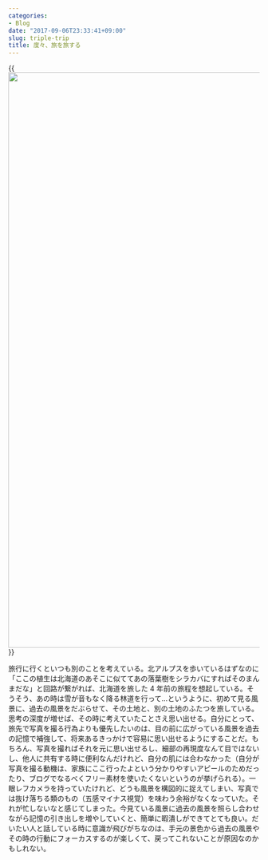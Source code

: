 ```yaml
---
categories:
- Blog
date: "2017-09-06T23:33:41+09:00"
slug: triple-trip
title: 度々、旅を旅する
---
```


{{<img alt="" src="/images/2017/09/triple-trip.jpg" width="2048" height="1152">}}

旅行に行くといつも別のことを考えている。北アルプスを歩いているはずなのに「ここの植生は北海道のあそこに似ててあの落葉樹をシラカバにすればそのまんまだな」と回路が繋がれば、北海道を旅した 4 年前の旅程を想起している。そうそう、あの時は雪が音もなく降る林道を行って…というように、初めて見る風景に、過去の風景をだぶらせて、その土地と、別の土地のふたつを旅している。思考の深度が増せば、その時に考えていたことさえ思い出せる。自分にとって、旅先で写真を撮る行為よりも優先したいのは、目の前に広がっている風景を過去の記憶で補強して、将来あるきっかけで容易に思い出せるようにすることだ。もちろん、写真を撮ればそれを元に思い出せるし、細部の再現度なんて目ではないし、他人に共有する時に便利なんだけれど、自分の肌には合わなかった（自分が写真を撮る動機は、家族にここ行ったよという分かりやすいアピールのためだったり、ブログでなるべくフリー素材を使いたくないというのが挙げられる）。一眼レフカメラを持っていたけれど、どうも風景を構図的に捉えてしまい、写真では抜け落ちる類のもの（五感マイナス視覚）を味わう余裕がなくなっていた。それが忙しないなと感じてしまった。今見ている風景に過去の風景を照らし合わせながら記憶の引き出しを増やしていくと、簡単に暇潰しができてとても良い。だいたい人と話している時に意識が飛びがちなのは、手元の景色から過去の風景やその時の行動にフォーカスするのが楽しくて、戻ってこれないことが原因なのかもしれない。

